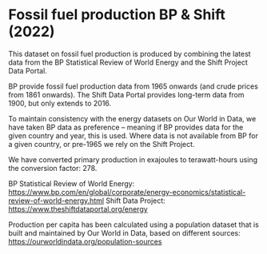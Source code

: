 # Fossil fuel production BP & Shift (2022)

This dataset on fossil fuel production is produced by combining the latest data from the BP Statistical Review of World Energy and the Shift Project Data Portal.

BP provide fossil fuel production data from 1965 onwards (and crude prices from 1861 onwards). The Shift Data Portal provides long-term data from 1900, but only extends to 2016.

To maintain consistency with the energy datasets on Our World in Data, we have taken BP data as preference – meaning if BP provides data for the given country and year, this is used. Where data is not available from BP for a given country, or pre-1965 we rely on the Shift Project.

We have converted primary production in exajoules to terawatt-hours using the conversion factor: 278.

BP Statistical Review of World Energy: https://www.bp.com/en/global/corporate/energy-economics/statistical-review-of-world-energy.html
Shift Data Project: https://www.theshiftdataportal.org/energy

Production per capita has been calculated using a population dataset that is built and maintained by Our World in Data, based on different sources: https://ourworldindata.org/population-sources